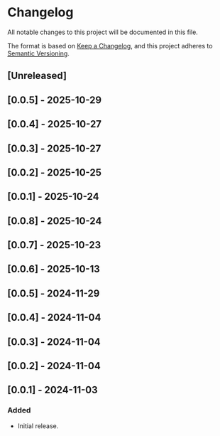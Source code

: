 # Changelog

All notable changes to this project will be documented in this file.

The format is based on [Keep a Changelog](https://keepachangelog.com/en/1.0.0/),
and this project adheres to [Semantic Versioning](https://semver.org/spec/v2.0.0.html).

## [Unreleased]

## [0.0.5] - 2025-10-29

## [0.0.4] - 2025-10-27

## [0.0.3] - 2025-10-27

## [0.0.2] - 2025-10-25

## [0.0.1] - 2025-10-24

## [0.0.8] - 2025-10-24

## [0.0.7] - 2025-10-23

## [0.0.6] - 2025-10-13

## [0.0.5] - 2024-11-29

## [0.0.4] - 2024-11-04

## [0.0.3] - 2024-11-04

## [0.0.2] - 2024-11-04

## [0.0.1] - 2024-11-03

### Added
- Initial release.
